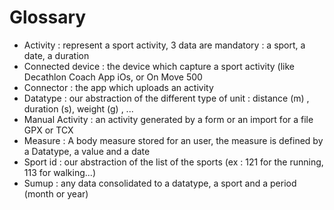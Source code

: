 # Glossary


* Activity : represent a sport activity, 3 data are mandatory : a sport, a date, a duration
* Connected device : the device which capture a sport activity (like Decathlon Coach App iOs, or On Move 500
* Connector :  the app which uploads an activity
* Datatype : our abstraction of the different type of unit : distance (m) , duration (s), weight (g) , ...
* Manual Activity : an activity generated by a form or an import for a file GPX or TCX
* Measure : A body measure stored for an user, the measure is defined by a Datatype, a value and a date 
* Sport id : our abstraction of the list of the sports (ex : 121 for the running, 113 for walking...)
* Sumup : any data consolidated to a datatype, a sport and a period (month or year)
